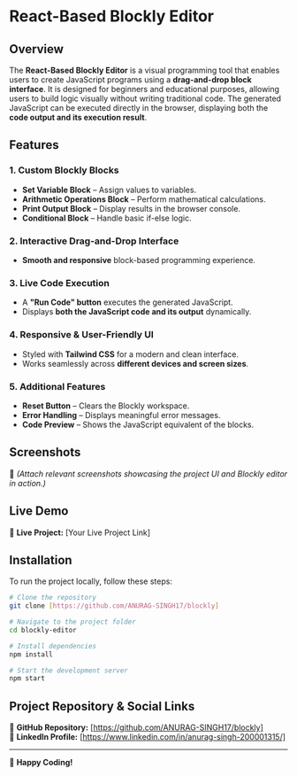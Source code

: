 # **React-Based Blockly Editor**

## **Overview**
The **React-Based Blockly Editor** is a visual programming tool that enables users to create JavaScript programs using a **drag-and-drop block interface**. It is designed for beginners and educational purposes, allowing users to build logic visually without writing traditional code. The generated JavaScript can be executed directly in the browser, displaying both the **code output and its execution result**.

## **Features**

### **1. Custom Blockly Blocks**
- **Set Variable Block** – Assign values to variables.
- **Arithmetic Operations Block** – Perform mathematical calculations.
- **Print Output Block** – Display results in the browser console.
- **Conditional Block** – Handle basic if-else logic.

### **2. Interactive Drag-and-Drop Interface**
- **Smooth and responsive** block-based programming experience.

### **3. Live Code Execution**
- A **"Run Code" button** executes the generated JavaScript.
- Displays **both the JavaScript code and its output** dynamically.

### **4. Responsive & User-Friendly UI**
- Styled with **Tailwind CSS** for a modern and clean interface.
- Works seamlessly across **different devices and screen sizes**.

### **5. Additional Features**
- **Reset Button** – Clears the Blockly workspace.
- **Error Handling** – Displays meaningful error messages.
- **Code Preview** – Shows the JavaScript equivalent of the blocks.

## **Screenshots**
📌 *(Attach relevant screenshots showcasing the project UI and Blockly editor in action.)*

## **Live Demo**
🔗 **Live Project:** [Your Live Project Link]

## **Installation**

To run the project locally, follow these steps:

```bash
# Clone the repository
git clone [https://github.com/ANURAG-SINGH17/blockly]

# Navigate to the project folder
cd blockly-editor

# Install dependencies
npm install

# Start the development server
npm start
```

## **Project Repository & Social Links**
📌 **GitHub Repository:** [https://github.com/ANURAG-SINGH17/blockly]  
📌 **LinkedIn Profile:** [https://www.linkedin.com/in/anurag-singh-200001315/]  

---

🚀 **Happy Coding!**
